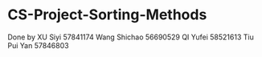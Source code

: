 # CS-Project-Sorting-Methods

Done by
XU Siyi
57841174
Wang Shichao
56690529
QI Yufei
58521613
Tiu Pui Yan 
57846803

